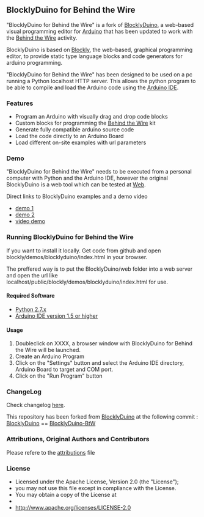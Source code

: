 ## BlocklyDuino for Behind the Wire
"BlocklyDuino for Behind the Wire" is a fork of [BlocklyDuino](https://github.com/gasolin/BlocklyDuino/), a web-based visual programming editor for [Arduino](http://www.arduino.cc/) that has been updated to work with the [Behind the Wire](https://github.com/carlospamg/BehindTheWire) activity.

BlocklyDuino is based on [Blockly](http://code.google.com/p/blockly/), the web-based, graphical programming editor, to provide static type language blocks and code generators for arduino programming.

"BlocklyDuino for Behind the Wire" has been designed to be used on a pc running a Python localhost HTTP server. This allows the python program to be able to compile and load the Arduino code using the [Arduino IDE](http://arduino.cc/en/main/software).

### Features

* Program an Arduino with visually drag and drop code blocks
* Custom blocks for programming the [Behind the Wire](https://github.com/gasolin/BlocklyDuino/) kit
* Generate fully compatible arduino source code
* Load the code directly to an Arduino Board
* Load different on-site examples with url parameters

### Demo

"BlocklyDuino for Behind the Wire" needs to be executed from a personal computer with Python and the Arduino IDE, however the original BlocklyDuino is a web tool which can be tested at
[Web](http://www.gasolin.idv.tw/public/blockly/demos/blocklyduino/index.html).

Direct links to BlocklyDuino examples and a demo video
* [demo 1](http://www.gasolin.idv.tw/public/blockly/demos/blocklyduino/index.html?url=/public/blockly/demos/blocklyduino/examples/blink.xml)
* [demo 2](http://www.gasolin.idv.tw/public/blockly/demos/blocklyduino/index.html?url=/public/blockly/demos/blocklyduino/examples/servo_potentio.xml)
* [video demo](http://www.youtube.com/watch?v=_swiyXcUvNY)

### Running BlocklyDuino for Behind the Wire

If you want to install it locally. Get code from github and open blockly/demos/blocklyduino/index.html in your browser.

The preffered way is to put the BlocklyDuino/web folder into a web server and open the url like localhost/public/blockly/demos/blocklyduino/index.html for use.

#### Required Software
* [Python 2.7.x](https://www.python.org/download) 
* [Arduino IDE version 1.5 or higher](http://arduino.cc/en/main/software)

#### Usage 

1. Doubleclick on XXXX, a browser window with BlocklyDuino for Behind the Wire will be launched.
2. Create an Arduino Program
3. Click on the "Settings" button and select the Arduino IDE directory, Arduino Board to target and COM port.
4. Click on the "Run Program" button

### ChangeLog

Check changelog [here](https://github.com/gasolin/BlocklyDuino/blob/master/CHANGELOG.txt).

This repository has been forked from [BlocklyDuino](https://github.com/gasolin/BlocklyDuino/) at the following commit :  [BlocklyDuino](https://github.com/gasolin/BlocklyDuino/commit/c1af9d8cfd46f9a9335989d529d20ba6a1d71228) == [BlocklyDuino-BtW](https://github.com/carlospamg/BlocklyDuino-BtW/commit/c1af9d8cfd46f9a9335989d529d20ba6a1d71228)

### Attributions, Original Authors and Contributors

Please refere to the [attributions](https://github.com/carlospamg/BlocklyDuino-BtW/blob/master/ATTRIBUTIONS.txt) file

### License

 * Licensed under the Apache License, Version 2.0 (the "License");
 * you may not use this file except in compliance with the License.
 * You may obtain a copy of the License at
 *
 *   http://www.apache.org/licenses/LICENSE-2.0
